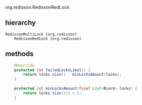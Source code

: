 org.redisson.RedissonRedLock

## hierarchy
```
RedissonMultiLock (org.redisson)
    RedissonRedLock (org.redisson)
```

## methods
```java
    @Override
    protected int failedLocksLimit() {
        return locks.size() - minLocksAmount(locks);
    }
    
    protected int minLocksAmount(final List<RLock> locks) {
        return locks.size()/2 + 1;
    }
```